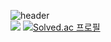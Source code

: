 
![header](https://capsule-render.vercel.app/api?type=rounded&color=gradient&text=%20Hello_512%20&height=300&fontSize=100&textBg=true)
 <br>
![](https://img.shields.io/badge/Python-3776AB?style=for-the-badge&logo=python&logoColor=white)
[![Solved.ac
프로필](http://mazassumnida.wtf/api/generate_badge?boj={kornet79})](https://solved.ac/{handle})

